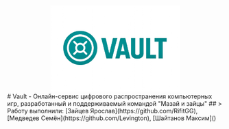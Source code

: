 <div align="center">
  <img src="./repo materials/a2e1af06-2f85-43ab-8aad-40b93c798972.png" style="max-width:60%;" alt="Наш логотип" />
</div>
# Vault - Онлайн-сервис цифрового распространения компьютерных игр, разработанный и поддерживаемый командой "Мазай и зайцы"
## > Работу выполнили: [Зайцев Ярослав](https://github.com/RifitGG), [Медведев Семён](https://github.com/Levington), [Шайтанов Максим]()



